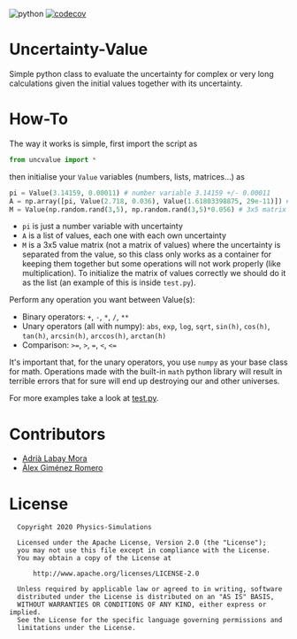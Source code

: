 ![python](https://github.com/Physics-Simulations/UncValue/workflows/python/badge.svg) [![codecov](https://codecov.io/gh/Physics-Simulations/UncValue/branch/master/graph/badge.svg)](https://codecov.io/gh/Physics-Simulations/UncValue)

# Uncertainty-Value
Simple python class to evaluate the uncertainty for complex or very long calculations given the initial values together with its uncertainty.

# How-To
The way it works is simple, first import the script as
```python
from uncvalue import *
```
then initialise your `Value` variables (numbers, lists, matrices...) as
```python
pi = Value(3.14159, 0.00011) # number variable 3.14159 +/- 0.00011
A = np.array([pi, Value(2.718, 0.036), Value(1.61803398875, 29e-11)]) # numpy array with 3 elements
M = Value(np.random.rand(3,5), np.random.rand(3,5)*0.056) # 3x5 matrix
```

- `pi` is just a number variable with uncertainty
- `A` is a list of values, each one with each own uncertainty
- `M` is a 3x5 value matrix (not a matrix of values) where the uncertainty is separated from the value, so this class only works as a container for keeping them together but some operations will not work properly (like multiplication). To initialize the matrix of values correctly we should do it as the list (an example of this is inside `test.py`).

Perform any operation you want between Value(s):
- Binary operators: `+`, `-`, `*`, `/`, `**`
- Unary operators (all with numpy): `abs`, `exp`, `log`, `sqrt`, `sin(h)`, `cos(h)`, `tan(h)`, `arcsin(h)`, `arccos(h)`, `arctan(h)`
- Comparison: `>=`, `>`, `=`, `<`, `<=`

It's important that, for the unary operators, you use `numpy` as your base class for math. Operations made with the built-in `math` python library will result in terrible errors that for sure will end up destroying our and other universes.

For more examples take a look at [test.py](/test.py).

# Contributors
- [Adrià Labay Mora](https://labay11.github.io/)
- [Àlex Giménez Romero](https://github.com/agimenezromero)

# License
      Copyright 2020 Physics-Simulations

      Licensed under the Apache License, Version 2.0 (the "License");
      you may not use this file except in compliance with the License.
      You may obtain a copy of the License at

          http://www.apache.org/licenses/LICENSE-2.0

      Unless required by applicable law or agreed to in writing, software
      distributed under the License is distributed on an "AS IS" BASIS,
      WITHOUT WARRANTIES OR CONDITIONS OF ANY KIND, either express or implied.
      See the License for the specific language governing permissions and
      limitations under the License.
